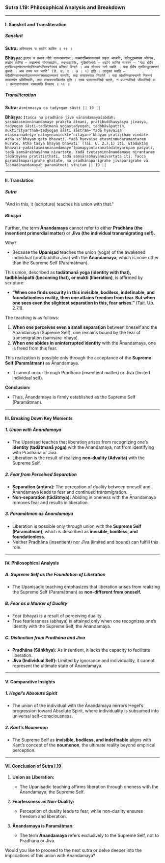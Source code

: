 ### Sutra I.19: Philosophical Analysis and Breakdown

---

#### I. **Sanskrit and Transliteration**

##### Sanskrit
**Sutra:**
`अस्मिन्नस्य च तद्योगं शास्ति ॥ १९ ॥`

**Bhāṣya:**
`इतश्च न प्रधाने जीवे वानन्दमयशब्दः; यस्मादस्मिन्नानन्दमये प्रकृत आत्मनि, प्रतिबुद्धस्यास्य जीवस्य, तद्योगं शास्ति — तदात्मना योगस्तद्योगः, तद्भावापत्तिः, मुक्तिरित्यर्थः — तद्योगं शास्ति शास्त्रम् — ‘यदा ह्येवैष एतस्मिन्नदृश्येऽनात्म्येऽनिरुक्तेऽनिलयनेऽभयं प्रतिष्ठां विन्दते । अथ सोऽभयं गतो भवति । यदा ह्येवैष एतस्मिन्नुदरमन्तरं कुरुते । अथ तस्य भयं भवति’ (तै. उ. २ । ७ । १) इति । एतदुक्तं भवति — यदैतस्मिन्नानन्दमयेऽल्पमप्यन्तरमतादात्म्यरूपं पश्यति, तदा संसारभयान्न निवर्तते । यदा त्वेतस्मिन्नानन्दमये निरन्तरं तादात्म्येन प्रतितिष्ठति, तदा संसारभयान्निवर्तत इति । तच्च परमात्मपरिग्रहे घटते, न प्रधानपरिग्रहे जीवपरिग्रहे वा । तस्मादानन्दमयः परमात्मेति स्थितम् ॥ १९ ॥`

##### Transliteration
**Sutra:**
`Asminnasya ca tadyogaṃ śāsti || 19 ||`

**Bhāṣya:**
`Itaśca na pradhāne jīve vānandamayaśabdaḥ; yasmādasminnānandamaye prakṛta ātmani, pratibuddhasyāsya jīvasya, tadyogaṃ śāsti—tadātmanā yogastadyogaḥ, tadbhāvāpattiḥ, muktirityarthaḥ—tadyogaṃ śāsti śāstram—‘Yadā hyevaiṣa etasminnadṛśye’nātmyenanirukte’nilayane’bhayaṃ pratiṣṭhāṃ vindate. Atha so’bhayaṃ gato bhavati. Yadā hyevaiṣa etasminnudaramantaraṃ kurute. Atha tasya bhayaṃ bhavati’ (Tai. U. 2.7.1) iti. Etaduktaṃ bhavati—yadaitasminnānandamaye’lpamapyantaramatādātmyarūpaṃ paśyati, tadā saṃsārabhayānna nivartate. Yadā tvetasminnānandamaye nirantaraṃ tādātmyena pratitiṣṭhati, tadā saṃsārabhayānnivartata iti. Tacca paramātmaparigrahe ghaṭate, na pradhānaparigrahe jīvaparigrahe vā. Tasmādānandamayaḥ paramātmeti sthitam || 19 ||`

---

#### II. **Translation**

##### Sutra
"And in this, it (scripture) teaches his union with that."

##### Bhāṣya
Further, the term **Ānandamaya** cannot refer to either **Pradhāna (the insentient primordial matter)** or **Jīva (the individual transmigrating self).**

Why?
- Because the **Upaniṣad** teaches the union (yoga) of the awakened individual (pratibuddha Jīva) with the **Ānandamaya**, which is none other than the Supreme Self (Paramātman).

This union, described as **tadātmanā yoga (identity with that), tadbhāvāpatti (becoming that), or mukti (liberation)**, is affirmed by scripture:
- **“When one finds security in this invisible, bodiless, indefinable, and foundationless reality, then one attains freedom from fear. But when one sees even the slightest separation in this, fear arises.”** (Tait. Up. 2.7.1).

The teaching is as follows:
1. **When one perceives even a small separation** between oneself and the Ānandamaya (Supreme Self), one remains bound by the fear of transmigration (saṃsāra-bhaya).
2. **When one abides in uninterrupted identity** with the Ānandamaya, one is freed from this fear.

This realization is possible only through the acceptance of the **Supreme Self (Paramātman)** as Ānandamaya.
- It cannot occur through Pradhāna (insentient matter) or Jīva (limited individual self).

**Conclusion:**
- Thus, Ānandamaya is firmly established as the Supreme Self (Paramātman).

---

#### III. **Breaking Down Key Moments**

##### 1. **Union with Ānandamaya**
   - The Upaniṣad teaches that liberation arises from recognizing one’s **identity (tadātmanā yoga)** with the Ānandamaya, not from identifying with Pradhāna or Jīva.
   - Liberation is the result of realizing **non-duality (Advaita)** with the Supreme Self.

##### 2. **Fear from Perceived Separation**
   - **Separation (antara):** The perception of duality between oneself and Ānandamaya leads to fear and continued transmigration.
   - **Non-separation (tādātmya):** Abiding in oneness with the Ānandamaya removes fear and results in liberation.

##### 3. **Paramātman as Ānandamaya**
   - Liberation is possible only through union with the **Supreme Self (Paramātman)**, which is described as **invisible, bodiless, and foundationless**.
   - Neither Pradhāna (insentient) nor Jīva (limited and bound) can fulfill this role.

---

#### IV. **Philosophical Analysis**

##### A. **Supreme Self as the Foundation of Liberation**
   - The Upaniṣadic teaching emphasizes that liberation arises from realizing the Supreme Self (Paramātman) as **non-different from oneself.**

##### B. **Fear as a Marker of Duality**
   - Fear (bhaya) is a result of perceiving duality.
   - True fearlessness (abhaya) is attained only when one recognizes one’s identity with the Supreme Self, the Ānandamaya.

##### C. **Distinction from Pradhāna and Jīva**
   - **Pradhāna (Sāṅkhya):** As insentient, it lacks the capacity to facilitate liberation.
   - **Jīva (Individual Self):** Limited by ignorance and individuality, it cannot represent the ultimate state of Ānandamaya.

---

#### V. **Comparative Insights**

##### 1. **Hegel’s Absolute Spirit**
   - The union of the individual with the Ānandamaya mirrors Hegel’s progression toward Absolute Spirit, where individuality is subsumed into universal self-consciousness.

##### 2. **Kant’s Noumenon**
   - The Supreme Self as **invisible, bodiless, and indefinable** aligns with Kant’s concept of the **noumenon**, the ultimate reality beyond empirical perception.

---

#### VI. **Conclusion of Sutra I.19**

1. **Union as Liberation:**
   - The Upaniṣadic teaching affirms liberation through oneness with the Ānandamaya, the Supreme Self.

2. **Fearlessness as Non-Duality:**
   - Perception of duality leads to fear, while non-duality ensures freedom and liberation.

3. **Ānandamaya is Paramātman:**
   - The term **Ānandamaya** refers exclusively to the Supreme Self, not to Pradhāna or Jīva.

Would you like to proceed to the next sutra or delve deeper into the implications of this union with Ānandamaya?
